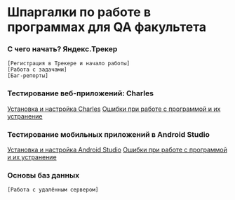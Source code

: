 # Шпаргалки по работе в программах для QA факультета
### С чего начать? Яндекс.Трекер
    [Регистрация в Трекере и начало работы]
    [Работа с задачами]
    [Баг-репорты]
### Тестирование веб-приложений: Charles
   [Установка и настройка Charles](https://www.notion.so/2f32b027d8a54e5bae3622eeec14755c)
   [Ошибки при работе с программой и их устранение](https://www.notion.so/FAQ-Charles-54fbaed18d8b4d2c90334f974c93d406)
### Тестирование мобильных приложений в Android Studio
   [Установка и настройка Android Studio](https://www.notion.so/Android-Studio-140fabeffae4460b9aacf64755470f8f)
   [Ошибки при работе с программой и их устранение](https://www.notion.so/FAQ-Android-Studio-8101762a27334c53addedcac8f1d4569)
### Основы баз данных
    [Работа с удалённым сервером]
